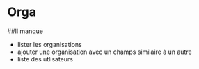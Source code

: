 # Orga
 
##Il manque
* lister les organisations
* ajouter une organisation avec un champs similaire à un autre
* liste des utlisateurs
